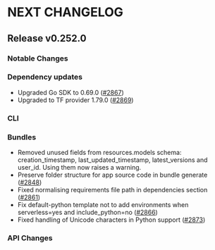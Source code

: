 # NEXT CHANGELOG

## Release v0.252.0

### Notable Changes

### Dependency updates
* Upgraded Go SDK to 0.69.0 ([#2867](https://github.com/databricks/cli/pull/2867))
* Upgraded to TF provider 1.79.0 ([#2869](https://github.com/databricks/cli/pull/2869))

### CLI

### Bundles
* Removed unused fields from resources.models schema: creation\_timestamp, last\_updated\_timestamp, latest\_versions and user\_id. Using them now raises a warning.
* Preserve folder structure for app source code in bundle generate ([#2848](https://github.com/databricks/cli/pull/2848))
* Fixed normalising requirements file path in dependencies section ([#2861](https://github.com/databricks/cli/pull/2861))
* Fix default-python template not to add environments when serverless=yes and include\_python=no ([#2866](https://github.com/databricks/cli/pull/2866))
* Fixed handling of Unicode characters in Python support ([#2873](https://github.com/databricks/cli/pull/2873))

### API Changes
